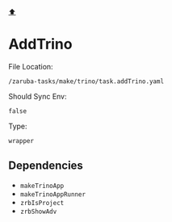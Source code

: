 [⬆️](./README.md)

# AddTrino

File Location:

    /zaruba-tasks/make/trino/task.addTrino.yaml

Should Sync Env:

    false

Type:

    wrapper


## Dependencies

* `makeTrinoApp`
* `makeTrinoAppRunner`
* `zrbIsProject`
* `zrbShowAdv`